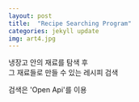```yaml
---
layout: post
title:  "Recipe Searching Program"
categories: jekyll update
img: art4.jpg
---
```

 

냉장고 안의 재료를 탐색 후   
그 재료들로 만들 수 있는 레시피 검색   

검색은 'Open Api'를 이용
